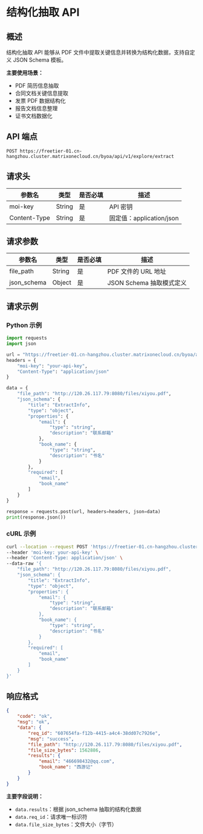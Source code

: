 # 结构化抽取 API

## 概述

结构化抽取 API 能够从 PDF 文件中提取关键信息并转换为结构化数据，支持自定义 JSON Schema 模板。

**主要使用场景：**

- PDF 简历信息抽取
- 合同文档关键信息提取  
- 发票 PDF 数据结构化
- 报告文档信息整理
- 证书文档数据化

## API 端点

```
POST https://freetier-01.cn-hangzhou.cluster.matrixonecloud.cn/byoa/api/v1/explore/extract
```

## 请求头

| 参数名 | 类型 | 是否必填 | 描述 |
|--------|------|----------|------|
| moi-key | String | 是 | API 密钥 |
| Content-Type | String | 是 | 固定值：application/json |

## 请求参数

| 参数名 | 类型 | 是否必填 | 描述 |
|--------|------|----------|------|
| file_path | String | 是 | PDF 文件的 URL 地址 |
| json_schema | Object | 是 | JSON Schema 抽取模式定义 |

## 请求示例

### Python 示例

```python
import requests
import json

url = "https://freetier-01.cn-hangzhou.cluster.matrixonecloud.cn/byoa/api/v1/explore/extract"
headers = {
    "moi-key": "your-api-key",
    "Content-Type": "application/json"
}

data = {
    "file_path": "http://120.26.117.79:8080/files/xiyou.pdf",
    "json_schema": {
        "title": "ExtractInfo",
        "type": "object",
        "properties": {
            "email": {
                "type": "string",
                "description": "联系邮箱"
            },
            "book_name": {
                "type": "string",
                "description": "书名"
            }
        },
        "required": [
            "email",
            "book_name"
        ]
    }
}

response = requests.post(url, headers=headers, json=data)
print(response.json())
```

### cURL 示例

```bash
curl --location --request POST 'https://freetier-01.cn-hangzhou.cluster.matrixonecloud.cn/byoa/api/v1/explore/extract' \
--header 'moi-key: your-api-key' \
--header 'Content-Type: application/json' \
--data-raw '{
    "file_path": "http://120.26.117.79:8080/files/xiyou.pdf",
    "json_schema": {
        "title": "ExtractInfo",
        "type": "object",
        "properties": {
            "email": {
                "type": "string",
                "description": "联系邮箱"
            },
            "book_name": {
                "type": "string",
                "description": "书名"
            }
        },
        "required": [
            "email",
            "book_name"
        ]
    }
}'
```

## 响应格式

```json
{
    "code": "ok",
    "msg": "ok",
    "data": {
        "req_id": "607654fa-f12b-4415-a4c4-38dd07c7926e",
        "msg": "success",
        "file_path": "http://120.26.117.79:8080/files/xiyou.pdf",
        "file_size_bytes": 1562886,
        "results": {
            "email": "466698432@qq.com",
            "book_name": "西游记"
        }
    }
}
```

**主要字段说明：**

- `data.results`：根据 json_schema 抽取的结构化数据
- `data.req_id`：请求唯一标识符
- `data.file_size_bytes`：文件大小（字节）
